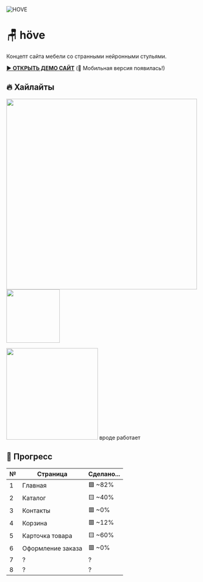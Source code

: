 ![HOVE](https://github.com/user-attachments/assets/70b26f3c-5b5e-4148-b7b2-af7124d84fc2)

<h1>🪑 höve</h1>
Концепт сайта мебели со странными нейронными стульями.

>

**[▶ ОТКРЫТЬ ДЕМО САЙТ](https://overkid.github.io/ProjectWEB/)** (🎉 Мобильная версия появилась!)

<h2>🔥 Хайлайты</h2>

<img src='https://github.com/user-attachments/assets/d8c0396c-b7cd-4558-90c3-934af86683cf' width='500'>
<img src='https://github.com/user-attachments/assets/18f617e3-f261-4402-8128-91b96c67ea73' width='140'>

>

<img src='https://github.com/user-attachments/assets/b3e984cf-325c-45eb-a83b-1f0550ab67b3' width='240'> вроде работает


<h2>🚀 Прогресс</h2>

| №   | Страница          | Cделано... |
| --- | ----------------- | -------- |
| 1   | Главная           | 🟩 ~82%  |
| 2   | Каталог           | 🟨 ~40%   |
| 3   | Контакты          | 🟥 ~0%   |
| 4   | Корзина           | 🟥 ~12%   |
| 5   | Карточка товара   | 🟨 ~60%   |
| 6   | Оформление заказа | 🟥 ~0%   |
| 7   | ?                 | ?        |
| 8   | ?                 | ?        |

